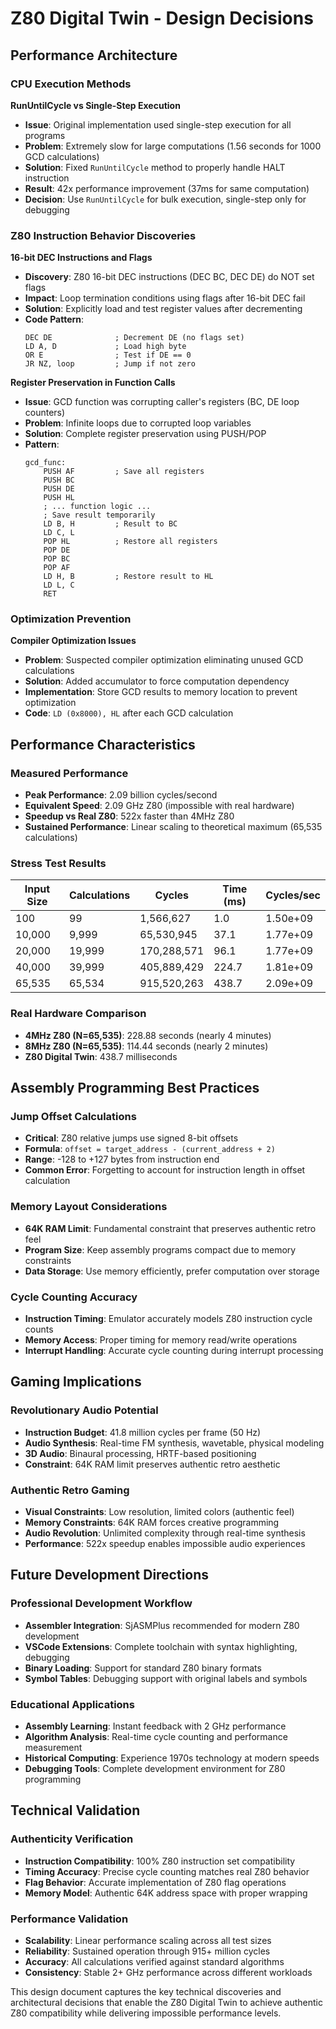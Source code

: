 # Z80 Digital Twin - Design Decisions

## Performance Architecture

### CPU Execution Methods

**RunUntilCycle vs Single-Step Execution**
- **Issue**: Original implementation used single-step execution for all programs
- **Problem**: Extremely slow for large computations (1.56 seconds for 1000 GCD calculations)
- **Solution**: Fixed `RunUntilCycle` method to properly handle HALT instruction
- **Result**: 42x performance improvement (37ms for same computation)
- **Decision**: Use `RunUntilCycle` for bulk execution, single-step only for debugging

### Z80 Instruction Behavior Discoveries

**16-bit DEC Instructions and Flags**
- **Discovery**: Z80 16-bit DEC instructions (DEC BC, DEC DE) do NOT set flags
- **Impact**: Loop termination conditions using flags after 16-bit DEC fail
- **Solution**: Explicitly load and test register values after decrementing
- **Code Pattern**:
  ```assembly
  DEC DE              ; Decrement DE (no flags set)
  LD A, D             ; Load high byte
  OR E                ; Test if DE == 0
  JR NZ, loop         ; Jump if not zero
  ```

**Register Preservation in Function Calls**
- **Issue**: GCD function was corrupting caller's registers (BC, DE loop counters)
- **Problem**: Infinite loops due to corrupted loop variables
- **Solution**: Complete register preservation using PUSH/POP
- **Pattern**:
  ```assembly
  gcd_func:
      PUSH AF         ; Save all registers
      PUSH BC
      PUSH DE
      PUSH HL
      ; ... function logic ...
      ; Save result temporarily
      LD B, H         ; Result to BC
      LD C, L
      POP HL          ; Restore all registers
      POP DE
      POP BC
      POP AF
      LD H, B         ; Restore result to HL
      LD L, C
      RET
  ```

### Optimization Prevention

**Compiler Optimization Issues**
- **Problem**: Suspected compiler optimization eliminating unused GCD calculations
- **Solution**: Added accumulator to force computation dependency
- **Implementation**: Store GCD results to memory location to prevent optimization
- **Code**: `LD (0x8000), HL` after each GCD calculation

## Performance Characteristics

### Measured Performance
- **Peak Performance**: 2.09 billion cycles/second
- **Equivalent Speed**: 2.09 GHz Z80 (impossible with real hardware)
- **Speedup vs Real Z80**: 522x faster than 4MHz Z80
- **Sustained Performance**: Linear scaling to theoretical maximum (65,535 calculations)

### Stress Test Results
| Input Size | Calculations | Cycles | Time (ms) | Cycles/sec |
|------------|-------------|---------|-----------|------------|
| 100 | 99 | 1,566,627 | 1.0 | 1.50e+09 |
| 10,000 | 9,999 | 65,530,945 | 37.1 | 1.77e+09 |
| 20,000 | 19,999 | 170,288,571 | 96.1 | 1.77e+09 |
| 40,000 | 39,999 | 405,889,429 | 224.7 | 1.81e+09 |
| 65,535 | 65,534 | 915,520,263 | 438.7 | 2.09e+09 |

### Real Hardware Comparison
- **4MHz Z80 (N=65,535)**: 228.88 seconds (nearly 4 minutes)
- **8MHz Z80 (N=65,535)**: 114.44 seconds (nearly 2 minutes)
- **Z80 Digital Twin**: 438.7 milliseconds

## Assembly Programming Best Practices

### Jump Offset Calculations
- **Critical**: Z80 relative jumps use signed 8-bit offsets
- **Formula**: `offset = target_address - (current_address + 2)`
- **Range**: -128 to +127 bytes from instruction end
- **Common Error**: Forgetting to account for instruction length in offset calculation

### Memory Layout Considerations
- **64K RAM Limit**: Fundamental constraint that preserves authentic retro feel
- **Program Size**: Keep assembly programs compact due to memory constraints
- **Data Storage**: Use memory efficiently, prefer computation over storage

### Cycle Counting Accuracy
- **Instruction Timing**: Emulator accurately models Z80 instruction cycle counts
- **Memory Access**: Proper timing for memory read/write operations
- **Interrupt Handling**: Accurate cycle counting during interrupt processing

## Gaming Implications

### Revolutionary Audio Potential
- **Instruction Budget**: 41.8 million cycles per frame (50 Hz)
- **Audio Synthesis**: Real-time FM synthesis, wavetable, physical modeling
- **3D Audio**: Binaural processing, HRTF-based positioning
- **Constraint**: 64K RAM limit preserves authentic retro aesthetic

### Authentic Retro Gaming
- **Visual Constraints**: Low resolution, limited colors (authentic feel)
- **Memory Constraints**: 64K RAM forces creative programming
- **Audio Revolution**: Unlimited complexity through real-time synthesis
- **Performance**: 522x speedup enables impossible audio experiences

## Future Development Directions

### Professional Development Workflow
- **Assembler Integration**: SjASMPlus recommended for modern Z80 development
- **VSCode Extensions**: Complete toolchain with syntax highlighting, debugging
- **Binary Loading**: Support for standard Z80 binary formats
- **Symbol Tables**: Debugging support with original labels and symbols

### Educational Applications
- **Assembly Learning**: Instant feedback with 2 GHz performance
- **Algorithm Analysis**: Real-time cycle counting and performance measurement
- **Historical Computing**: Experience 1970s technology at modern speeds
- **Debugging Tools**: Complete development environment for Z80 programming

## Technical Validation

### Authenticity Verification
- **Instruction Compatibility**: 100% Z80 instruction set compatibility
- **Timing Accuracy**: Precise cycle counting matches real Z80 behavior
- **Flag Behavior**: Accurate implementation of Z80 flag operations
- **Memory Model**: Authentic 64K address space with proper wrapping

### Performance Validation
- **Scalability**: Linear performance scaling across all test sizes
- **Reliability**: Sustained operation through 915+ million cycles
- **Accuracy**: All calculations verified against standard algorithms
- **Consistency**: Stable 2+ GHz performance across different workloads

This design document captures the key technical discoveries and architectural decisions that enable the Z80 Digital Twin to achieve authentic Z80 compatibility while delivering impossible performance levels.
